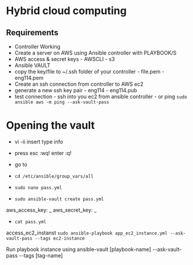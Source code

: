 # Hybrid cloud computing

## Requirements
- Controller Working
- Create a server on AWS using Ansible controller with PLAYBOOK/S
- AWS access & secret keys - AWSCLI - s3
- Ansible VAULT
- copy the key/file to ~/.ssh folder of your controller - file.pem - eng114.pem 
- Create an ssh connection from controller to AWS ec2
- generate a new ssh key pair - eng114 - eng114.pub
- test connection - ssh into you ec2 from ansible controller - or ping
`sudo ansible aws -m ping --ask-vault-pass`

# Opening the vault
- vi
-ii insert
type info
- press esc :wq! enter :q!

- go to 

- `cd /etc/ansible/group_vars/all`

- `sudo nano pass.yml`

- `sudo ansible-vault create pass.yml`

aws_access_key: _
aws_secret_key: _

- `cat pass.yml`

access_ec2_instanst `sudo ansible-playbook app_ec2_instance.yml --ask-vault-pass --tags ec2-instance`

Run playbook instance using
ansible-vault [playbook-name] --ask-vault-pass --tags [tag-name]